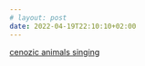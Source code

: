 ```yaml
---
# layout: post
date: 2022-04-19T22:10:10+02:00
---
```

[cenozic animals singing](https://www.youtube.com/watch?v=G13JKn-8NvE)
